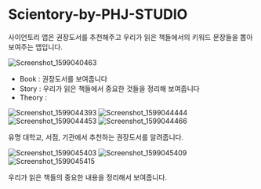 # Scientory-by-PHJ-STUDIO

사이언토리 앱은 권장도서를 추천해주고 우리가 읽은 책들에서의 키워드 문장들을 뽑아 보여주는 앱입니다.

![Screenshot_1599040463](https://user-images.githubusercontent.com/65493966/91972639-f19fb480-ed55-11ea-9518-2ae3a9b41fa3.png)

- Book : 권장도서를 보여줍니다
- Story : 우리가 읽은 책들에서 중요한 것들을 정리해 보여줍니다
- Theory : 

![Screenshot_1599044393](https://user-images.githubusercontent.com/65493966/91974085-39274000-ed58-11ea-822e-8d59bdf3adee.png)
![Screenshot_1599044444](https://user-images.githubusercontent.com/65493966/91974089-3a586d00-ed58-11ea-9e09-862dbbbdae1d.png)
![Screenshot_1599044453](https://user-images.githubusercontent.com/65493966/91974090-3af10380-ed58-11ea-8bbb-e270e6973f62.png)
![Screenshot_1599044466](https://user-images.githubusercontent.com/65493966/91974092-3b899a00-ed58-11ea-8626-4b73da3e19d6.png)

유명 대학교, 서점, 기관에서 추천하는 권장도서를 알려줍니다.

![Screenshot_1599045403](https://user-images.githubusercontent.com/65493966/91974885-79d38900-ed59-11ea-8bd6-bfd42b40f0da.png)
![Screenshot_1599045409](https://user-images.githubusercontent.com/65493966/91974892-7b04b600-ed59-11ea-8522-0168bb317f2a.png)
![Screenshot_1599045415](https://user-images.githubusercontent.com/65493966/91974894-7b9d4c80-ed59-11ea-9b5e-2b25f8a77251.png)

우리가 읽은 책들의 중요한 내용을 정리해서 보여줍니다.
